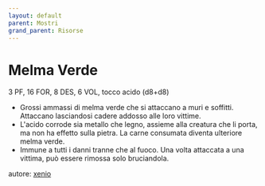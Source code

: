 ```yaml
---
layout: default
parent: Mostri
grand_parent: Risorse
---
```


# Melma Verde
3 PF, 16 FOR, 8 DES, 6 VOL, tocco acido (d8+d8)
- Grossi ammassi di melma verde che si attaccano a muri e soffitti. Attaccano lasciandosi cadere addosso alle loro vittime.
- L'acido corrode sia metallo che legno, assieme alla creatura che li porta, ma non ha effetto sulla pietra. La carne consumata diventa ulteriore melma verde.
- Immune a tutti i danni tranne che al fuoco. Una volta attaccata a una vittima, può essere rimossa solo bruciandola.

autore: [xenio](https://xenioinabottle.blogspot.com)
